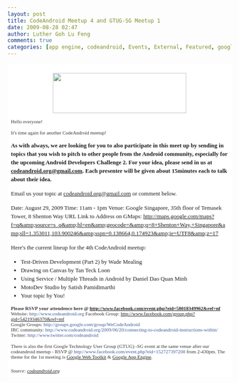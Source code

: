 ```yaml
---
layout: post
title: CodeAndroid Meetup 4 and GTUG-SG Meetup 1
date: 2009-08-28 02:47
author: Luther Goh Lu Feng
comments: true
categories: [app engine, codeandroid, Events, External, Featured, google, gtug, gwt]
---
```

<span style="font-family: 'Times New Roman'; font-size: 16px; line-height: normal;"> </span>
<div style="background-image: initial; background-repeat: initial; background-attachment: initial; -webkit-background-clip: initial; -webkit-background-origin: initial; background-color: #ffffff; font: normal normal normal 13px/19px Georgia, 'Times New Roman', 'Bitstream Charter', Times, serif; background-position: initial initial; padding: 0.6em; margin: 0px;">
<p style="text-align: center;"><img class="aligncenter" src="http://www.codeandroid.org/wp-content/themes/arthemia/images/logo.png" alt="" width="300" height="90" /></p>

<span style="font-family: 'lucida grande'; font-size: 11px; line-height: normal; color: #333333;">Hello everyone!
</span>

<span style="font-family: 'lucida grande'; font-size: 11px; line-height: normal; color: #333333;">
It's time again for another CodeAndroid meetup!</span>

<strong>As with always, we are looking for you to also participate in this meet up by sending in topics that you wish to pitch to other people from the Android community, especially for the upcoming Android Developers Challenge 2. For your idea, please send in us at codeandroid.org@gmail.com. Each presenter will be given about 15minutes each to talk about their idea.</strong>

Email us your topic at codeandroid.org@gmail.com or comment below.

Date: August 29, 2009
Time: 11am - 1pm
Venue: Google Singapore, 35th floor of Temasek Tower, 8 Shenton Way
URL Link to Address on GMaps: <a style="cursor: pointer; color: #3b5998; text-decoration: none;" onmousedown="return wait_for_load(this, event, function() { UntrustedLink.bootstrap($(this), &quot;67a3e252059e3e219c82fe0a73dc23d3&quot;, event) });" rel="nofollow" href="http://maps.google.com/maps?f=q&amp;source=s_q&amp;hl=en&amp;geocode=&amp;q=8+Shenton+Way,+Singapore&amp;sll=1.353011,103.900246&amp;sspn=0.138664,0.174923&amp;ie=UTF8&amp;z=17" target="_blank">http://maps.google.com/maps?f=q&amp;source=s_q&amp;hl=en&amp;geocode=&amp;q=8+Shenton+Way,+Singapore&amp;sll=1.353011,103.900246&amp;sspn=0.138664,0.174923&amp;ie=UTF8&amp;z=17</a>

Here's the current lineup for the 4th CodeAndroid meetup:

- Test-Driven Development (Part 2) by Wade Mealing
- Drawing on Canvas by Tan Teck Loon
- Using Service / Multiple Threads in Android by Daniel Dao Quan Minh
- MotoDev Studio by Satish Pamidimarthi
- Your topic by You!

<span style="font-family: 'lucida grande'; font-size: 11px; line-height: normal; color: #333333;">
<strong>Please RSVP your attendence here @ </strong><a href="http://www.facebook.com/event.php?eid=58018349962&amp;ref=nf"><strong>http://www.facebook.com/event.php?eid=58018349962&amp;ref=nf</strong></a>
</span>
<div><span style="font-family: 'lucida grande'; color: #333333; font-size: small;"><span style="font-size: 11px; line-height: normal;">
</span></span></div>
<div><span style="font-family: 'lucida grande'; font-size: 11px; line-height: normal; color: #333333;">
Website: <a style="cursor: pointer; color: #3b5998; text-decoration: none;" onmousedown="return wait_for_load(this, event, function() { UntrustedLink.bootstrap($(this), &quot;67a3e252059e3e219c82fe0a73dc23d3&quot;, event) });" rel="nofollow" href="http://www.codeandroid.org/" target="_blank">http://www.codeandroid.org</a>
Facebook Group: <a href="http://www.facebook.com/group.php?gid=54219346370&amp;ref=mf">http://www.facebook.com/group.php?gid=54219346370&amp;ref=mf</a>
</span>
<div><span style="font-family: 'lucida grande'; font-size: 11px; line-height: normal; color: #333333;">Google Groups: <a style="cursor: pointer; color: #3b5998; text-decoration: none;" onmousedown="return wait_for_load(this, event, function() { UntrustedLink.bootstrap($(this), &quot;67a3e252059e3e219c82fe0a73dc23d3&quot;, event) });" rel="nofollow" href="http://groups.google.com/group/WeCodeAndroid" target="_blank">http://groups.google.com/group/WeCodeAndroid</a>
</span>
<div><span style="font-family: 'lucida grande'; font-size: 11px; line-height: normal; color: #333333;">IRC community: <a style="cursor: pointer; color: #3b5998; text-decoration: none;" onmousedown="return wait_for_load(this, event, function() { UntrustedLink.bootstrap($(this), &quot;67a3e252059e3e219c82fe0a73dc23d3&quot;, event) });" rel="nofollow" href="http://www.codeandroid.org/2009/06/20/connecting-to-codeandroid-instructions-within/" target="_blank">http://www.codeandroid.org/2009/06/20/connecting-to-codeandroid-instructions-within/</a>
Twitter: <a style="cursor: pointer; color: #3b5998; text-decoration: none;" onmousedown="return wait_for_load(this, event, function() { UntrustedLink.bootstrap($(this), &quot;67a3e252059e3e219c82fe0a73dc23d3&quot;, event) });" rel="nofollow" href="http://www.twitter.com/codeandroid" target="_blank">http://www.twitter.com/codeandroid</a>

</span></div>
<div><span style="font-family: 'lucida grande'; font-size: 11px; line-height: normal; color: #333333;">
There is also the first Google Technology User Group (GTUG) -SG event at the same venue after our codeandroid meetup - RSVP @ <a style="cursor: pointer; color: #3b5998; text-decoration: none;" onmousedown="return wait_for_load(this, event, function() { UntrustedLink.bootstrap($(this), &quot;67a3e252059e3e219c82fe0a73dc23d3&quot;, event) });" rel="nofollow" href="http://www.facebook.com/event.php?eid=152727397208" target="_blank">http://www.facebook.com/event.php?eid=152727397208</a> from 2-430pm. The theme for the 1st meeting is <a href="http://code.google.com/webtoolkit/">Google Web Toolkit</a> & <a href="http://appengine.google.com">Google App Engine</a>.
</span>
<br /><br />


<div><span style="font-family: 'lucida grande'; font-size: 11px; line-height: normal; color: #333333;">
<em>Source: <a href="http://www.codeandroid.org/2009/08/07/codeandroid-meetup-4-mark-your-date-29th-august/">codeandroid.org</a></em></span></div></div>
</div>
</div>
</div>
